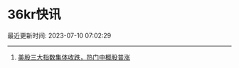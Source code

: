 # 36kr快讯

最近更新时间: 2023-07-10 07:02:29

--- 
1. [美股三大指数集体收跌，热门中概股普涨](https://www.36kr.com/newsflashes/2337511305874689) 
